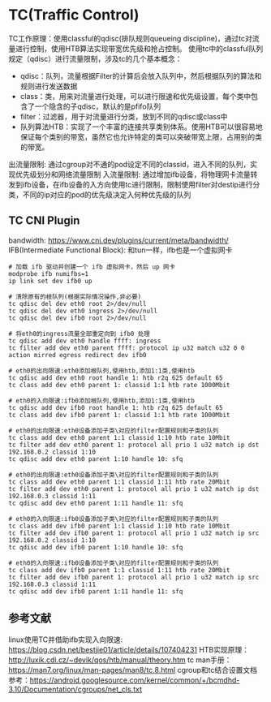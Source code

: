 


# TC(Traffic Control)
TC工作原理：使用classful的qdisc(排队规则queueing discipline)，通过tc对流量进行控制，使用HTB算法实现带宽优先级和抢占控制。
使用tc中的classful队列规定（qdisc）进行流量限制，涉及tc的几个基本概念：
* qdisc：队列，流量根据Filter的计算后会放入队列中，然后根据队列的算法和规则进行发送数据
* class：类，用来对流量进行处理，可以进行限速和优先级设置，每个类中包含了一个隐含的子qdisc，默认的是pfifo队列
* filter：过滤器，用于对流量进行分类，放到不同的qdisc或class中
* 队列算法HTB：实现了一个丰富的连接共享类别体系。使用HTB可以很容易地保证每个类别的带宽，虽然它也允许特定的类可以突破带宽上限，占用别的类的带宽。

出流量限制: 通过cgroup对不通的pod设定不同的classid，进入不同的队列，实现优先级划分和网络流量限制
入流量限制: 通过增加ifb设备，将物理网卡流量转发到ifb设备，在ifb设备的入方向使用tc进行限制，限制使用filter对destip进行分类，不同的ip对应的pod的优先级决定入何种优先级的队列


## TC CNI Plugin
bandwidth: https://www.cni.dev/plugins/current/meta/bandwidth/
IFB(Intermediate Functional Block): 和tun一样，ifb也是一个虚拟网卡


```shell
# 加载 ifb 驱动并创建一个 ifb 虚拟网卡，然后 up 网卡
modprobe ifb numifbs=1
ip link set dev ifb0 up

# 清除原有的根队列(根据实际情况操作,非必要)
tc qdisc del dev eth0 root 2>/dev/null
tc qdisc del dev eth0 ingress 2>/dev/null
tc qdisc del dev ifb0 root 2>/dev/null

# 将eth0的ingress流量全部重定向到 ifb0 处理
tc qdisc add dev eth0 handle ffff: ingress
tc filter add dev eth0 parent ffff: protocol ip u32 match u32 0 0 action mirred egress redirect dev ifb0

# eth0的出向限速:eth0添加根队列,使用htb,添加1:1类,使用htb 
tc qdisc add dev eth0 root handle 1: htb r2q 625 default 65
tc class add dev eth0 parent 1: classid 1:1 htb rate 1000Mbit

# eth0的入向限速:ifb0添加根队列,使用htb,添加1:1类,使用htb 
tc qdisc add dev ifb0 root handle 1: htb r2q 625 default 65
tc class add dev ifb0 parent 1: classid 1:1 htb rate 1000Mbit

# eth0的出向限速:eth0设备添加子类\对应的filter配置规则和子类的队列
tc class add dev eth0 parent 1:1 classid 1:10 htb rate 10Mbit
tc filter add dev eth0 parent 1: protocol all prio 1 u32 match ip dst 192.168.0.2 classid 1:10
tc qdisc add dev eth0 parent 1:10 handle 10: sfq

# eth0的出向限速:eth0设备添加子类\对应的filter配置规则和子类的队列
tc class add dev eth0 parent 1:1 classid 1:11 htb rate 20Mbit
tc filter add dev eth0 parent 1: protocol all prio 1 u32 match ip dst 192.168.0.3 classid 1:11
tc qdisc add dev eth0 parent 1:11 handle 11: sfq

# eth0的入向限速:ifb0设备添加子类\对应的filter配置规则和子类的队列
tc class add dev ifb0 parent 1:1 classid 1:10 htb rate 10Mbit
tc filter add dev ifb0 parent 1: protocol all prio 1 u32 match ip src 192.168.0.2 classid 1:10
tc qdisc add dev ifb0 parent 1:10 handle 10: sfq

# eth0的入向限速:ifb0设备添加子类\对应的filter配置规则和子类的队列
tc class add dev ifb0 parent 1:1 classid 1:11 htb rate 20Mbit
tc filter add dev ifb0 parent 1: protocol all prio 1 u32 match ip src 192.168.0.3 classid 1:11
tc qdisc add dev ifb0 parent 1:11 handle 11: sfq

```



## 参考文献
linux使用TC并借助ifb实现入向限速: https://blog.csdn.net/bestjie01/article/details/107404231
HTB实现原理：http://luxik.cdi.cz/~devik/qos/htb/manual/theory.htm
tc man手册： https://man7.org/linux/man-pages/man8/tc.8.html
cgroup和tc结合设置文档参考：https://android.googlesource.com/kernel/common/+/bcmdhd-3.10/Documentation/cgroups/net_cls.txt
